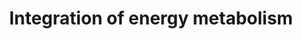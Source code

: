 ---
annotations:
- id: PW:0000033
  parent: classic metabolic pathway
  type: Pathway Ontology
  value: energy metabolic pathway
authors:
- MaintBot
- MartijnVanIersel
- Egonw
- ReactomeTeam
- Anwesha
description: 'Many hormones that affect individual physiological processes including
  the regulation of appetite, absorption, transport, and oxidation of foodstuffs influence
  energy metabolism pathways. While <b>insulin</b> mediates the storage of excess
  nutrients, <b>glucagon</b> is involved in the mobilization of energy resources in
  response to low blood glucose levels, principally by stimulating hepatic glucose
  output. Small doses of glucagon are sufficient to induce significant glucose elevations.
  These hormone-driven regulatory pathways enable the body to sense and respond to
  changed amounts of nutrients in the blood and demands for energy.<br>Glucagon and
  Insulin act through various metabolites and enzymes that target specific steps in
  metabolic pathways for sugar and fatty acids. The processes responsible for the
  long-term control of fat synthesis and short term control of glycolysis by key metabolic
  products and enzymes are annotated in this module as six specific pathways:<br><b>Pathway
  1. Glucagon signalling in metabolic pathways:</b> In response to low blood glucose,
  pancreatic alpha-cells release glucagon. The binding of glucagon to its receptor
  results in increased cAMP synthesis, and Protein Kinase A (PKA) activation.<br><b>Pathway
  2. PKA mediated phosphorylation:</b>PKA phosphorylates key enzymes, e.g., 6-Phosphofructo-2-kinase
  /Fructose-2,6-bisphosphatase (PF2K-Pase) at serine 36, and regulatory proteins,
  e.g., Carbohydrate Response Element Binding Protein (ChREBP) at serine 196 and threonine
  666.<br>In brief, the binding of insulin to its receptor leads to increased protein
  phosphatase activity and to hydrolysis of cAMP by cAMP phosphodiesterase. These
  events counteract the regulatory effects of glucagon.<br><b>Pathway 3: Insulin stimulates
  increased synthesis of Xylulose-5-phosphate (Xy-5-P)</b>. Activation of the insulin
  receptor results indirectly in increased Xy-5-P synthesis from Glyceraldehyde-3-phosphate
  and Fructose-6-phosphate. Xy-5-P, a metabolite of the pentose phosphate pathway,
  stimulates protein phosphatase  PP2A.<br><b>Pathway 4: AMP Kinase (AMPK) mediated
  response to high AMP:ATP ratio:</b> In response to diet with high fat content or
  low energy levels, the cytosolic AMP:ATP ratio is increased. AMP triggers a complicated  cascade
  of events. In this module we have annotated only the phosphorylation of ChREBP by
  AMPK  at serine 568, which inactivates this transcription factor.<br><b>Pathway
  5: Dephosphorylation of key metabolic factors by PP2A: </b>Xy-5-P activated PP2A
  efficiently dephosphorylates phosphorylated PF2K-Pase resulting in the higher output
  of F-2,6-P2 that enhances PFK activity in the glycolytic pathway. PP2A also dephosphorylates
  (and thus activates) cytosolic and nuclear ChREBP.<br><b>Pathway 6: Transcriptional
  activation of metabolic genes by ChREBP:</b> Dephosphorylated ChREBP activates the
  transcription of genes involved in glucose metabolism such as pyruvate kinase, and
  lipogenic genes such as acetyl-CoA carboxylase, fatty acid synthetase, acyl CoA
  synthase and glycerol phosphate acyl transferase.<br> The illustration below summarizes
  this network of events. Black lines are metabolic reactions, red lines are negative
  regulatory events, and green lines are positive regulatory events (figure reused
  with permission from Veech (2003) - Copyright (2003) National Academy of Sciences,
  U.S.A.).  View original pathway at [http://www.reactome.org/PathwayBrowser/#DIAGRAM=163685
  Reactome].'
last-edited: 2021-01-25
organisms:
- Homo sapiens
redirect_from:
- /index.php/Pathway:WP1831
- /instance/WP1831
revision: null
schema-jsonld:
- '@context': https://schema.org/
  '@id': https://wikipathways.github.io/pathways/WP1831.html
  '@type': Dataset
  creator:
    '@type': Organization
    name: WikiPathways
  description: 'Many hormones that affect individual physiological processes including
    the regulation of appetite, absorption, transport, and oxidation of foodstuffs
    influence energy metabolism pathways. While <b>insulin</b> mediates the storage
    of excess nutrients, <b>glucagon</b> is involved in the mobilization of energy
    resources in response to low blood glucose levels, principally by stimulating
    hepatic glucose output. Small doses of glucagon are sufficient to induce significant
    glucose elevations. These hormone-driven regulatory pathways enable the body to
    sense and respond to changed amounts of nutrients in the blood and demands for
    energy.<br>Glucagon and Insulin act through various metabolites and enzymes that
    target specific steps in metabolic pathways for sugar and fatty acids. The processes
    responsible for the long-term control of fat synthesis and short term control
    of glycolysis by key metabolic products and enzymes are annotated in this module
    as six specific pathways:<br><b>Pathway 1. Glucagon signalling in metabolic pathways:</b>
    In response to low blood glucose, pancreatic alpha-cells release glucagon. The
    binding of glucagon to its receptor results in increased cAMP synthesis, and Protein
    Kinase A (PKA) activation.<br><b>Pathway 2. PKA mediated phosphorylation:</b>PKA
    phosphorylates key enzymes, e.g., 6-Phosphofructo-2-kinase /Fructose-2,6-bisphosphatase
    (PF2K-Pase) at serine 36, and regulatory proteins, e.g., Carbohydrate Response
    Element Binding Protein (ChREBP) at serine 196 and threonine 666.<br>In brief,
    the binding of insulin to its receptor leads to increased protein phosphatase
    activity and to hydrolysis of cAMP by cAMP phosphodiesterase. These events counteract
    the regulatory effects of glucagon.<br><b>Pathway 3: Insulin stimulates increased
    synthesis of Xylulose-5-phosphate (Xy-5-P)</b>. Activation of the insulin receptor
    results indirectly in increased Xy-5-P synthesis from Glyceraldehyde-3-phosphate
    and Fructose-6-phosphate. Xy-5-P, a metabolite of the pentose phosphate pathway,
    stimulates protein phosphatase  PP2A.<br><b>Pathway 4: AMP Kinase (AMPK) mediated
    response to high AMP:ATP ratio:</b> In response to diet with high fat content
    or low energy levels, the cytosolic AMP:ATP ratio is increased. AMP triggers a
    complicated  cascade of events. In this module we have annotated only the phosphorylation
    of ChREBP by AMPK  at serine 568, which inactivates this transcription factor.<br><b>Pathway
    5: Dephosphorylation of key metabolic factors by PP2A: </b>Xy-5-P activated PP2A
    efficiently dephosphorylates phosphorylated PF2K-Pase resulting in the higher
    output of F-2,6-P2 that enhances PFK activity in the glycolytic pathway. PP2A
    also dephosphorylates (and thus activates) cytosolic and nuclear ChREBP.<br><b>Pathway
    6: Transcriptional activation of metabolic genes by ChREBP:</b> Dephosphorylated
    ChREBP activates the transcription of genes involved in glucose metabolism such
    as pyruvate kinase, and lipogenic genes such as acetyl-CoA carboxylase, fatty
    acid synthetase, acyl CoA synthase and glycerol phosphate acyl transferase.<br>
    The illustration below summarizes this network of events. Black lines are metabolic
    reactions, red lines are negative regulatory events, and green lines are positive
    regulatory events (figure reused with permission from Veech (2003) - Copyright
    (2003) National Academy of Sciences, U.S.A.).  View original pathway at [http://www.reactome.org/PathwayBrowser/#DIAGRAM=163685
    Reactome].'
  keywords:
  - (Mg2+ cofactor)
  - (candidates)
  - (inactive)
  - (pancreatic beta
  - (s):GTP:Adenylate
  - 11,14,15,Q:GTP
  - '2xHC-INS(25-54) '
  - '4xHC-INS(90-110) '
  - 4xPalmC-CD36
  - 6xInsulin:2xZn2+:Ca2+ (docked granule)
  - 'ABCC8 '
  - 'ABCC8 A1185E '
  - 'ABCC8 E382K '
  - 'ABCC8 L213R '
  - 'ABCC8 L582V '
  - 'ABCC8 N72S '
  - 'ABCC8 P132L '
  - 'ABCC8 R1379C '
  - ABCC8 mutants (PNDM,
  - 'ACACB '
  - ACC
  - 'ACLY '
  - ACLY gene
  - ACLY tetramer
  - 'ACSL3 '
  - ACSL3,4
  - 'ACSL4 '
  - 'ADCY1 '
  - 'ADCY2 '
  - 'ADCY3 '
  - 'ADCY4 '
  - 'ADCY5 '
  - ADCY5,6,8:G-alpha(s):GTP
  - 'ADCY6 '
  - 'ADCY7 '
  - 'ADCY8 '
  - 'ADCY9 '
  - 'ADIPOQ '
  - ADIPOQ trimer
  - ADIPOQ trimer:ADIPOR
  - ADIPOR dimers
  - 'ADIPOR1 '
  - 'ADIPOR2 '
  - ADP
  - 'ADP '
  - 'ADR '
  - ADR, NAd
  - 'ADRA2A '
  - ADRA2A,C
  - ADRA2A,C:ADR,NAd
  - 'ADRA2C '
  - AGPAT1
  - 'AHCYL1 '
  - AHCYL1:NAD+:ITPR1:I(1,4,5)P3 tetramer
  - 'AKAP5 '
  - AMP
  - 'AMP '
  - AMPK
  - AMPK heterotrimer
  - ATP
  - 'ATP '
  - AcCho
  - 'AcCho '
  - Acetylcholine
  - Activated AMPK
  - Adenylate Cyclase V
  - Adenylate cyclase
  - Adenylyl cyclase
  - 'ArgN-GCG(98-127) '
  - 'Btn-ACACA '
  - 'CACNA1A '
  - 'CACNA1C '
  - 'CACNA1D '
  - 'CACNA1E '
  - 'CACNA2D2(19-1150) '
  - 'CACNB2 '
  - 'CACNB3 '
  - CHRM3
  - 'CHRM3 '
  - CYSLTR1,2
  - 'CYSLTR2 '
  - Ca-channel (closed)
  - Ca-channel (open)
  - Ca2+
  - 'Ca2+ '
  - Calcium Channels
  - ChREBP:MLX
  - CoA-SH
  - Complex
  - Core SNARE Complex
  - DAG
  - 'DAG '
  - 'DDCX '
  - E4P
  - FASN
  - FFAR1
  - 'FFAR1 '
  - FFAR1 ligands
  - FFAR1:FFAR1 ligands
  - Fatty acids
  - Fru(6)P
  - G alpha
  - G alpha (s):GTP
  - G-alpha(i,o):GDP:G
  - G-alpha(i,o):GTP
  - G-alpha(i,o):GTP:G-beta:G-gamma
  - G-alpha(q)
  - G-alpha(q)11,14,15,Q:G-beta:G-gamma
  - G-alpha(q)11,14,15,Q:GDP:G-beta:G-gamma
  - G-alpha(s):GTP:G-beta:G-gamma
  - G-beta:G-gamma
  - G-beta:G-gamma dimer
  - G-protein beta
  - G-protein with G(s)
  - GA3P
  - GCG(53-81)
  - 'GCG(53-81) '
  - GCGR:GCG(53-81)
  - GDP
  - 'GDP '
  - 'GLP-1 (7-37) '
  - GLP-1:GLP-1R:Heterotrimeric G(s):GDP
  - GLP-1:GLP-1R:Heterotrimeric G(s):GTP
  - GLP-1R:Heterotrimeric G(s):GDP
  - 'GLP1R '
  - GLUT1,2
  - 'GNA11 '
  - 'GNA14 '
  - 'GNA15 '
  - 'GNAI1 '
  - 'GNAI2 '
  - 'GNAQ '
  - 'GNAS1 '
  - 'GNAS2 '
  - 'GNB1 '
  - 'GNB2 '
  - 'GNB3 '
  - 'GNB4 '
  - 'GNB5 '
  - 'GNG10 '
  - 'GNG11 '
  - 'GNG12 '
  - 'GNG13 '
  - 'GNG2 '
  - 'GNG3 '
  - 'GNG4 '
  - 'GNG5 '
  - 'GNG7 '
  - 'GNG8 '
  - 'GNGT1 '
  - 'GNGT2 '
  - GTP
  - 'GTP '
  - Glc
  - 'Guanine nucleotide-binding protein beta subunit '
  - 'Guanine nucleotide-binding protein gamma subunit '
  - H2O
  - I(1,4,5)P3
  - 'I(1,4,5)P3 '
  - INS(57-87)
  - IP3 receptor
  - 'IQGAP1 '
  - 'ITPR1 '
  - 'ITPR2 '
  - 'ITPR3 '
  - ITPR:I(1,4,5)P3
  - Inactive
  - Insulin
  - K+
  - 'KCNB1 '
  - 'KCNC2 '
  - 'KCNG2 '
  - KCNJ11
  - 'KCNJ11 '
  - KCNJ11:ATP
  - 'KCNS3 '
  - M3:Acetylcholine
  - MARCKS
  - MLX
  - 'MLX '
  - MLXIPL
  - 'MLXIPL '
  - 'Mg2+ '
  - Mg2+:ADP
  - Muscarinic
  - 'NAD+ '
  - 'NAd '
  - 'OLEA '
  - PALM
  - 'PALM '
  - PALM-CoA
  - 'PFKFB1 '
  - PFKFB1 dimer
  - PI(4,5)P2
  - PKA catalytic
  - PKA tetramer:4xcAMP
  - PKA:AKAP79:IQGAP1
  - PKLR-1
  - PLC
  - PLC beta1,2,3
  - 'PLCB1 '
  - 'PLCB2 '
  - 'PLCB3 '
  - PP2A-ABdeltaC
  - 'PPP2CA '
  - 'PPP2CB '
  - 'PPP2R1A '
  - 'PPP2R1B '
  - 'PPP2R5D '
  - PPi
  - PPi(3-)
  - 'PRKAA2 '
  - 'PRKAB2 '
  - 'PRKACA '
  - 'PRKACB '
  - 'PRKACG '
  - 'PRKAG2 '
  - 'PRKAR1A '
  - 'PRKAR1B '
  - 'PRKAR2A '
  - 'PRKAR2B '
  - PRKCA
  - 'PRKCA '
  - 'Pentadecanoic acid '
  - Pi
  - Potassium
  - Potassium Channel,
  - Protein Kinase A,
  - Protein Kinase C,
  - R5P
  - 'RAP1A '
  - RAP1A:GDP
  - RAP1A:GTP
  - RAPGEF3
  - 'RAPGEF3 '
  - RAPGEF3:cAMP complex
  - RAPGEF4
  - 'RAPGEF4 '
  - RAPGEF4:cAMP Complex
  - 'RGZ '
  - Receptor
  - SH7P
  - 'SLC2A1 '
  - 'SLC2A2 '
  - SNAP25
  - 'SNAP25 '
  - SNARE Complex
  - STK11
  - 'STX1A '
  - STX1A:STXBP1
  - STXBP1
  - 'STXBP1 '
  - SYT5
  - 'SYT5 '
  - 'TALDO1 '
  - TALDO1 dimer
  - 'TKT '
  - TKT dimer
  - TNDM2)
  - 'ThDP '
  - Type Cav1 (closed)
  - Type Cav1 (open)
  - VAMP2
  - 'VAMP2 '
  - Voltage-gated
  - XY5P
  - Zn2+
  - 'Zn2+ '
  - 'alpha type: DAG'
  - alpha:GDP
  - beta cell)
  - beta1,2,3:G-alpha(q):GTP
  - beta:G gamma
  - cAMP
  - 'cAMP '
  - cAMP:PKA regulatory
  - cAMP:PKA:AKAP79:IQGAP1 Complex
  - catalytic subunits
  - cell)
  - cell, closed)
  - cell, open)
  - channels (beta
  - closed (pancreatic
  - complex
  - cyclase
  - dimers
  - gamma Complex
  - heterotrimer
  - heterotrimer:AMP
  - homotetramer
  - mature GLP-1
  - open (pancreatic
  - or VI
  - p-4S-MARCKS
  - p-S196,T666-MLXIPL
  - 'p-S33-PFKFB1 '
  - p-S568-MLXIPL
  - 'p-T172-PRKAA2 '
  - p-T666-MLXIPL
  - phosphoPFKFB1 dimer
  - subunit
  - tetramer
  - tetramer:ABCC8
  - tetramer:ABCC8:Mg2+:ADP tetramer
  - 'type V or VI:'
  - voltage-gated
  license: CC0
  name: Integration of energy metabolism
seo: CreativeWork
title: Integration of energy metabolism
wpid: WP1831
---